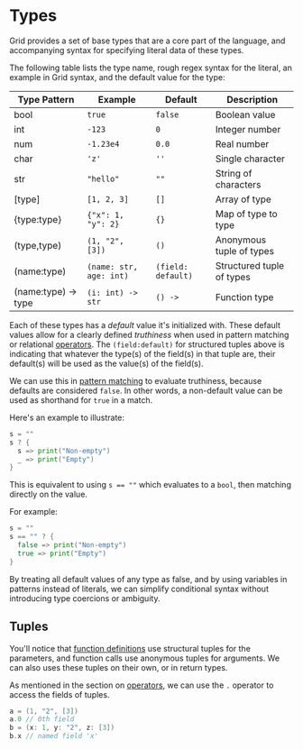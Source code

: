 # Types

Grid provides a set of base types that are a core part of the language, and accompanying syntax for specifying literal data of these types.

The following table lists the type name, rough regex syntax for the literal, an example in Grid syntax, and the default value for the type:

| Type Pattern | Example | Default | Description |
|--------------|---------|---------|-------------|
| bool | `true` | `false` | Boolean value |
| int | `-123` | `0` | Integer number |
| num | `-1.23e4` | `0.0` | Real number |
| char | `'z'` | `''` | Single character |
| str | `"hello"` | `""` | String of characters |
| [type] | `[1, 2, 3]` | `[]` | Array of type |
| {type:type} | `{"x": 1, "y": 2}` | `{}` | Map of type to type |
| (type,type) | `(1, "2", [3])` | `()` | Anonymous tuple of types |
| (name:type) | `(name: str, age: int)` | `(field: default)` | Structured tuple of types |
| (name:type) -> type | `(i: int) -> str` | `() ->` | Function type |

Each of these types has a *default* value it's initialized with. These default values allow for a clearly defined *truthiness* when used in pattern matching or relational [operators](operators.md). The `(field:default)` for structured tuples above is indicating that whatever the type(s) of the field(s) in that tuple are, their default(s) will be used as the value(s) of the field(s).

We can use this in [pattern matching](flow-control.md) to evaluate truthiness, because defaults are considered `false`. In other words, a non-default value can be used as shorthand for `true` in a match.

Here's an example to illustrate:

```go
s = ""
s ? {
  s => print("Non-empty")
  _ => print("Empty")
}
```

This is equivalent to using `s == ""` which evaluates to a `bool`, then matching directly on the value.

For example:

```go
s = ""
s == "" ? {
  false => print("Non-empty")
  true => print("Empty")
}
```

By treating all default values of any type as false, and by using variables in patterns instead of literals, we can simplify conditional syntax without introducing type coercions or ambiguity.

## Tuples

You'll notice that [function definitions](functions.md) use structural tuples for the parameters, and function calls use anonymous tuples for arguments. We can also uses these tuples on their own, or in return types.

As mentioned in the section on [operators](operators.md), we can use the `.` operator to access the fields of tuples.

```go
a = (1, "2", [3])
a.0 // 0th field
b = (x: 1, y: "2", z: [3])
b.x // named field 'x'
```
